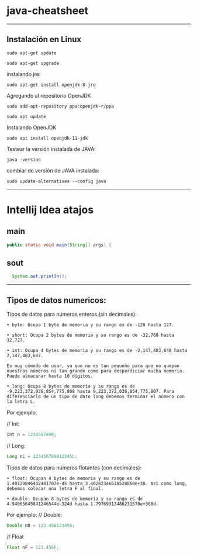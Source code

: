 # java-cheatsheet
 

------------------------------
## Instalación en Linux

```linux
sudo apt-get update
```

```linux
sudo apt-get upgrade
```

instalando jre:
```linux
sudo apt-get install openjdk-8-jre
```

Agregando al repositorio OpenJDK
```linux
sudo add-apt-repository ppa:openjdk-r/ppa
```
```linux
sudo apt update
```

Instalando OpenJDK
```linux
sudo apt install openjdk-11-jdk
```


Testear la versión instalada de JAVA:
```linux
java -version
```

cambiar de versión de JAVA instalada:
```linux
sudo update-alternatives --config java
```
-----------------
# Intellij Idea atajos

## main
```java
public static void main(String[] args) {
```


## sout
```java
  System.out.println();
```

-----------------
## Tipos de datos numericos:
Tipos de datos para números enteros (sin decimales):

	• byte: Ocupa 1 byte de memoria y su rango es de -128 hasta 127.
	
	• short: Ocupa 2 bytes de memoria y su rango es de -32,768 hasta 32,727.
	
	• int: Ocupa 4 bytes de memoria y su rango es de -2,147,483,648 hasta 2,147,483,647. 
	
	Es muy cómodo de usar, ya que no es tan pequeño para que no quepan nuestros números ni tan grande como para desperdiciar mucha memoria. Puede almacenar hasta 10 dígitos.
	
	• long: Ocupa 8 bytes de memoria y su rango es de -9,223,372,036,854,775,808 hasta 9,223,372,036,854,775,807. Para diferenciarlo de un tipo de dato long debemos terminar el número con la letra L.
	
Por ejemplo:

// Int:
```java
Int n = 1234567890;
```

// Long:
```java
Long nL = 123456789012345L;
```

Tipos de datos para números flotantes (con decimales):

	• float: Ocupan 4 bytes de memoria y su rango es de 1.40129846432481707e-45 hasta 3.40282346638528860e+38. Así como long, debemos colocar una letra F al final.
	
	• double: Ocupan 8 bytes de memoria y su rango es de 4.94065645841246544e-324d hasta 1.79769313486231570e+308d.
	
Por ejemplo:
// Double:
```java
Double nD = 123.456123456;
```

// Float
```java
Float nF = 123.456F;
```

